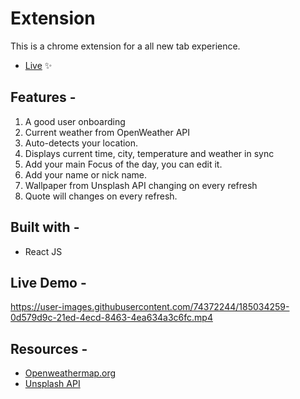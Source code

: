 # Extension

This is a chrome extension for a all new tab experience.

-   [Live](https://extensionwave.netlify.app/) ✨

## Features -

1. A good user onboarding
2. Current weather from OpenWeather API
3. Auto-detects your location.
4. Displays current time, city, temperature and weather in sync
5. Add your main Focus of the day, you can edit it.
6. Add your name or nick name.
7.  Wallpaper from Unsplash API changing on every refresh
8. Quote will changes on every refresh.


## Built with -

-   React JS


## Live Demo -


https://user-images.githubusercontent.com/74372244/185034259-0d579d9c-21ed-4ecd-8463-4ea634a3c6fc.mp4



## Resources -

-   [Openweathermap.org](openweathermap.org)
-   [Unsplash API](https://unsplash.com/)

